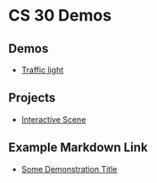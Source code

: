 # CS 30 Demos

## Demos
- [Traffic light](demo)

## Projects
- [Interactive Scene](02-scene)

## Example Markdown Link
- [Some Demonstration Title](01-demo-folder)
